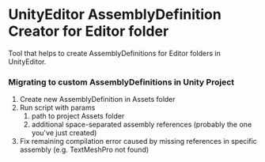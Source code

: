 # UnityEditor AssemblyDefinition Creator for Editor folder
Tool that helps to create AssemblyDefinitions for Editor folders in UnityEditor.
### Migrating to custom AssemblyDefinitions in Unity Project
1. Create new AssemblyDefinition in Assets folder
2. Run script with params
    1. path to project Assets folder
    2. additional space-separated assembly references (probably the one you've just created)
3. Fix remaining compilation error caused by missing references in specific assembly (e.g. TextMeshPro not found)
